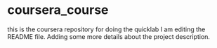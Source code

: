 # coursera_course
this is the coursera repository for doing the quicklab
I am editing the README file. Adding some more details about the project description.
